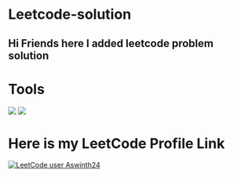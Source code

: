 # Leetcode-solution
<h2>Hi Friends here I added leetcode problem solution</h2>

# Tools
<img src="https://img.shields.io/badge/Java-ED8B00?style=for-the-badge&logo=openjdk&logoColor=white">

<img src="https://img.shields.io/badge/C-00599C?style=for-the-badge&logo=c&logoColor=white">

# Here is my LeetCode Profile Link

[![LeetCode user Aswinth24](https://img.shields.io/badge/dynamic/json?style=for-the-badge&labelColor=black&color=%23ffa116&label=Solved&query=solvedOverTotal&url=https%3A%2F%2Fleetcode-badge.vercel.app%2Fapi%2Fusers%2FAswinth24&logo=leetcode&logoColor=yellow)](https://leetcode.com/Aswinth24/)
